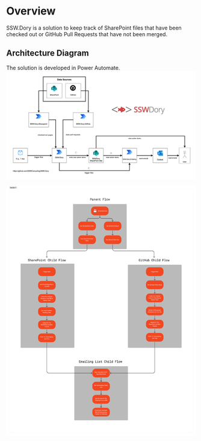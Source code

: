 # Overview 
SSW.Dory is a solution to keep track of SharePoint files that have been checked out or GitHub Pull Requests that have not been merged. 

## Architecture Diagram

The solution is developed in Power Automate.
![SSW Dory architecture diagram](./dory-architecture-diagram.png)

![Overview of SSW Dory Power Automate solution](./dory-power-automate.png)
